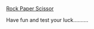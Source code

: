 [Rock Paper Scissor](https://rock-paper-scissor-j0efj6b8a-deepali-1508.vercel.app/)

Have fun and test your luck..........
